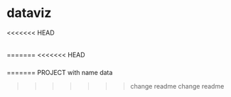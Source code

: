 # dataviz

<<<<<<< HEAD
######
=======
<<<<<<< HEAD
#####
=======
PROJECT with name data
>>>>>>> change readme
>>>>>>> change readme
